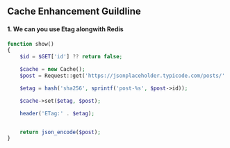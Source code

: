 ## Cache Enhancement Guildline

#### 1. We can you use Etag alongwith Redis

```php
function show()
{
    $id = $GET['id'] ?? return false;

    $cache = new Cache();
    $post = Request::get('https://jsonplaceholder.typicode.com/posts/'.$id);

    $etag = hash('sha256', sprintf('post-%s', $post->id));

    $cache->set($etag, $post);

    header('ETag:' . $etag);


    return json_encode($post);
}
```
